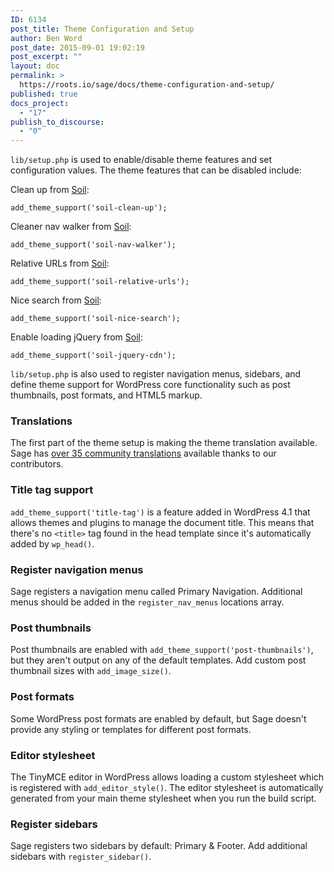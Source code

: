 ```yaml
---
ID: 6134
post_title: Theme Configuration and Setup
author: Ben Word
post_date: 2015-09-01 19:02:19
post_excerpt: ""
layout: doc
permalink: >
  https://roots.io/sage/docs/theme-configuration-and-setup/
published: true
docs_project:
  - "17"
publish_to_discourse:
  - "0"
---
```

`lib/setup.php` is used to enable/disable theme features and set configuration values. The theme features that can be disabled include:

Clean up from [Soil](/plugins/soil):

    add_theme_support('soil-clean-up');

Cleaner nav walker from [Soil](/plugins/soil):

    add_theme_support('soil-nav-walker');

Relative URLs from [Soil](/plugins/soil):

    add_theme_support('soil-relative-urls');

Nice search from [Soil](/plugins/soil):

    add_theme_support('soil-nice-search');

Enable loading jQuery from [Soil](/plugins/soil):

    add_theme_support('soil-jquery-cdn');

`lib/setup.php` is also used to register navigation menus, sidebars, and define theme support for WordPress core functionality such as post thumbnails, post formats, and HTML5 markup.

### Translations

The first part of the theme setup is making the theme translation available. Sage has [over 35 community translations](https://github.com/roots/sage-translations) available thanks to our contributors.

### Title tag support

`add_theme_support('title-tag')` is a feature added in WordPress 4.1 that allows themes and plugins to manage the document title. This means that there's no `<title>` tag found in the head template since it's automatically added by `wp_head()`.

### Register navigation menus

Sage registers a navigation menu called Primary Navigation. Additional menus should be added in the `register_nav_menus` locations array.

### Post thumbnails

Post thumbnails are enabled with `add_theme_support('post-thumbnails')`, but they aren't output on any of the default templates. Add custom post thumbnail sizes with `add_image_size()`.

### Post formats

Some WordPress post formats are enabled by default, but Sage doesn't provide any styling or templates for different post formats.

### Editor stylesheet

The TinyMCE editor in WordPress allows loading a custom stylesheet which is registered with `add_editor_style()`. The editor stylesheet is automatically generated from your main theme stylesheet when you run the build script.

### Register sidebars

Sage registers two sidebars by default: Primary & Footer. Add additional sidebars with `register_sidebar()`.